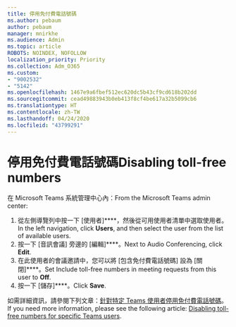 ```yaml
---
title: 停用免付費電話號碼
ms.author: pebaum
author: pebaum
manager: mnirkhe
ms.audience: Admin
ms.topic: article
ROBOTS: NOINDEX, NOFOLLOW
localization_priority: Priority
ms.collection: Adm_O365
ms.custom:
- "9002532"
- "5142"
ms.openlocfilehash: 1467e9a6fbef512ec620dc5b43cf9cd618b202dd
ms.sourcegitcommit: cead49883943b0eb413f8cf4be617a32b5099cb6
ms.translationtype: HT
ms.contentlocale: zh-TW
ms.lasthandoff: 04/24/2020
ms.locfileid: "43799291"
---
```

# <a name="disabling-toll-free-numbers"></a><span data-ttu-id="f802a-102">停用免付費電話號碼</span><span class="sxs-lookup"><span data-stu-id="f802a-102">Disabling toll-free numbers</span></span>

<span data-ttu-id="f802a-103">在 Microsoft Teams 系統管理中心內：</span><span class="sxs-lookup"><span data-stu-id="f802a-103">From the Microsoft Teams admin center:</span></span>

1. <span data-ttu-id="f802a-104">從左側導覽列中按一下 [使用者]\*\*\*\*，然後從可用使用者清單中選取使用者。</span><span class="sxs-lookup"><span data-stu-id="f802a-104">In the left navigation, click **Users**, and then select the user from the list of available users.</span></span>
2. <span data-ttu-id="f802a-105">按一下 [音訊會議] 旁邊的 [編輯]\*\*\*\*。</span><span class="sxs-lookup"><span data-stu-id="f802a-105">Next to Audio Conferencing, click **Edit**.</span></span>
3. <span data-ttu-id="f802a-106">在此使用者的會議邀請中，您可以將 [包含免付費電話號碼] 設為 [關閉]\*\*\*\*。</span><span class="sxs-lookup"><span data-stu-id="f802a-106">Set Include toll-free numbers in meeting requests from this user to **Off**.</span></span>
4. <span data-ttu-id="f802a-107">按一下 [儲存]\*\*\*\*。</span><span class="sxs-lookup"><span data-stu-id="f802a-107">Click **Save**.</span></span>

<span data-ttu-id="f802a-108">如需詳細資訊，請參閱下列文章：[針對特定 Teams 使用者停用免付費電話號碼](https://docs.microsoft.com/microsoftteams/disabling-toll-free-numbers-for-specific-teams-users)。</span><span class="sxs-lookup"><span data-stu-id="f802a-108">If you need more information, please see the following article: [Disabling toll-free numbers for specific Teams users](https://docs.microsoft.com/microsoftteams/disabling-toll-free-numbers-for-specific-teams-users).</span></span>

